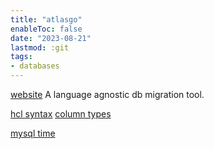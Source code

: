 ```yaml
---
title: "atlasgo"
enableToc: false
date: "2023-08-21"
lastmod: :git
tags:
- databases
---
```

[website](https://atlasgo.io/)
A language agnostic db migration tool.

[hcl syntax](https://atlasgo.io/atlas-schema/hcl)
[column types](https://atlasgo.io/atlas-schema/hcl-types)

[mysql time](https://www.oreilly.com/library/view/mysql-in-a/0596007892/apas04.html)




